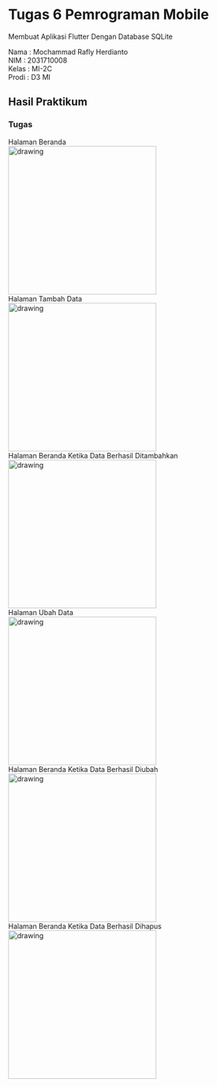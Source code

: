 # Tugas 6 Pemrograman Mobile

Membuat Aplikasi Flutter Dengan Database SQLite

Nama  : Mochammad Rafly Herdianto <br/>
NIM   : 2031710008 <br/>
Kelas : MI-2C <br/>
Prodi : D3 MI <br/>

## Hasil Praktikum

### Tugas

Halaman Beranda
<br/>
<img src="img/tgs1.png" alt="drawing" width="300"/>
<br/>
Halaman Tambah Data
<br/>
<img src="img/tgs1_1.png" alt="drawing" width="300"/>
<br/>
Halaman Beranda Ketika Data Berhasil Ditambahkan
<br/>
<img src="img/tgs1_2.png" alt="drawing" width="300"/>
<br/>
Halaman Ubah Data
<br/>
<img src="img/tgs1_3.png" alt="drawing" width="300"/>
<br/>
Halaman Beranda Ketika Data Berhasil Diubah
<br/>
<img src="img/tgs1_4.png" alt="drawing" width="300"/>
<br/>
Halaman Beranda Ketika Data Berhasil Dihapus
<br/>
<img src="img/tgs1_5.png" alt="drawing" width="300"/>
<br/>
